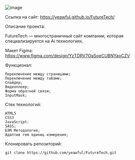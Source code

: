 ![image](https://github.com/user-attachments/assets/eeb5e72d-dc3c-45a4-9f96-ff82d64fd9d6)


Ссылка на сайт:
https://yeawful.github.io/FutureTech/


Описание проекта:

FutureTech — многостраничный сайт компании, которая специализируется на Ai технологиях.


Макет Figma: 
https://www.figma.com/design/YzTDRV7OaSoeCUBNYaoCZV



Функционал:
```
Переключение между страницами;
Переключение между табами;
Cлайдер;
Видеоплеер;
Форма обратной связи;
InputMask;
```


Стек технологий:
```
HTML5
CSS3
JavaScript:
SASS;
БЭМ Методология;
Адаптив rem единиц измерения;

```


Клонировать репозиторий:
```
git clone https://github.com/yeawful/FutureTech.git
```
